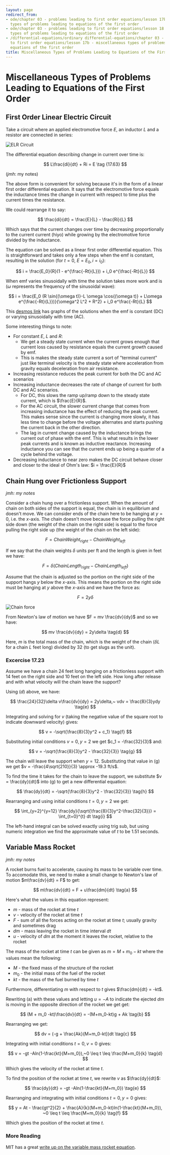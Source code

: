 ```yaml
---
layout: page
redirect_from:
- ode/chapter 03 - problems leading to first order equations/lesson 17b - miscellaneous
  types of problems leading to equations of the first order
- ode/chapter 03 - problems leading to first order equations/lesson 18 - miscellaneous
  types of problems leading to equations of the first order
- /differential-equations/ordinary differential-equations/chapter 03 - problems leading
  to first order equations/lesson 17b - miscellaneous types of problems leading to
  equations of the first order
title: Miscellaneous Types of Problems Leading to Equations of the First Order
---
```


# Miscellaneous Types of Problems Leading to Equations of the First Order

## First Order Linear Electric Circuit

Take a circuit where an applied electromotive force $E$, an inductor $L$ and a resistor are connected in series:

![ELR Circuit](/mathnotes/differential-equations/ordinary-differential-equations/chapter-03-problems-leading-to-first-order-equations/elr-circuit.jpg)

The differential equation describing change in current over time is:

$$ L\frac{di}{dt} + Ri = E \tag {17.63} $$

(*jmh*: my notes)

The above form is convenient for solving because it's in the form of a linear first order differential equation. It says that the electromotive force equals the inductance times the change in current with respect to time plus the current times the resistance.

We could rearrange it to say:

$$ \frac{di}{dt} = \frac{E}{L} - \frac{Ri}{L} $$

Which says that the current changes over time by decreasing proportionally to the current current (hiyo) while growing by the electromotive force divided by the inductance.

The equation can be solved as a linear first order differential equation. This is straightforward and takes only a few steps when the emf is constant, resulting in the solution (for $t=0$, $E=E_0, i=i_0$):

$$ i = \frac{E_0}{R}(1 - e^{\frac{-Rt}{L}}) + i_0 e^{\frac{-Rt}{L}} $$

When emf varies sinusoidally with time the solution takes more work and is ($\omega$ represents the frequency of the sinusoidal wave):

$$ i = \frac{E_0 (R \sin{(\omega t)}-L \omega \cos{(\omega t)} + L\omega e^{\frac{-Rt}{L}})}{\omega^2 L^2 + R^2} + i_0 e^\frac{-Rt}{L} $$

This [desmos link](https://www.desmos.com/calculator/tzigt2uc7x) has graphs of the solutions when the emf is constant (DC) or varying sinusoidally with time (AC).  

Some interesting things to note:

* For constant $E$, $L$ and $R$:
   * We get a steady state current when the current grows enough that current loss caused by resistance equals the current growth caused by emf.
   * This is makes the steady state current a sort of "terminal current" just like terminal velocity is the steady state where acceleration from gravity equals deceleration from air resistance.
* Increasing resistance reduces the peak current for both the DC and AC scenarios
* Increasing inductance decreases the rate of change of current for both DC and AC scenarios.
    * For DC, this slows the ramp up/ramp down to the steady state current, which is $\frac{E}{R}$.
    * For the AC circuit, the slower current change that comes from increasing inductance has the effect of reducing the peak current. This makes sense since the current is changing more slowly, it has less time to change before the voltage alternates and starts pushing the current back in the other direction.
    * The lag in current change caused by the inductance brings the current out of phase with the emf. This is what results in the lower peak currents and is known as inductive reactance. Increasing inductance you can see that the current ends up being a quarter of a cycle behind the voltage. 
* Decreasing inductance to near zero makes the DC circuit behave closer and closer to the ideal of Ohm's law: $i = \frac{E}{R}$

## Chain Hung over Frictionless Support

*jmh: my notes*

Consider a chain hung over a frictionless support. When the amount of chain on both sides of the support is equal, the chain is in equilibrium and doesn't move. We can consider ends of the chain here to be hanging at $y = 0$, i.e. the $x$-axis. The chain doesn't move because the force pulling the right side down (the weight of the chain on the right side) is equal to the force pulling the right side up (the weight of the chain on the left side):

$$ F = ChainWeight_{right} - ChainWeight_{left} \tag{a} $$

If we say that the chain weights $\delta$ units per ft and the length is given in feet we have:

$$ F = \delta(ChainLength_{right} - ChainLength_{left}) \tag{b} $$

Assume that the chain is adjusted so the portion on the right side of the support hangs $y$ below the $x$-axis. This means the portion on the right side must be hanging at $y$ above the $x$-axis and we have the force as:

$$ F = 2y\delta \tag{c} $$

![Chain force](/mathnotes/differential-equations/ordinary-differential-equations/chapter-03-problems-leading-to-first-order-equations/chain-force.jpg)

From Newton's law of motion we have $F = mv \frac{dv}{dy}$ and so we have:

$$ mv \frac{dv}{dy} = 2y\delta \tag{d} $$

Here, $m$ is the total mass of the chain, which is the weight of the chain ($\delta L$ for a chain $L$ feet long) divided by 32 (to get slugs as the unit).

### Excercise 17.23 
Assume we have a chain 24 feet long hanging on a frictionless support with 14 feet on the right side and 10 feet on the left side. How long after release and with what velocity will the chain leave the support?

Using $(d)$ above, we have:

$$ \frac{24}{32}\delta v\frac{dv}{dy} = 2y\delta,~ vdv = \frac{8}{3}ydy \tag{e} $$

Integrating and solving for $v$ (taking the negative value of the square root to indicate downward velocity) gives:

$$ v = -\sqrt{\frac{8}{3}y^2 + c_1} \tag{f} $$

Substituting initial conditions $v = 0, y = 2$ we get $c_1 = -\frac{32}{3}$ and:

$$ v = -\sqrt{\frac{8}{3}y^2 - \frac{32}{3}} \tag{g} $$

The chain will leave the support when $y=12$. Substituting that value in (g) we get $v = -\frac{4\sqrt{210}}{3} \approx -19.3 ft/s$.

To find the time it takes for the chain to leave the support, we substitute $v = \frac{dy}{dt}$ into (g) to get a new differential equation:

$$ \frac{dy}{dt} = -\sqrt{\frac{8}{3}y^2 - \frac{32}{3}} \tag{h} $$

Rearranging and using initial conditions $t = 0, y = 2$ we get:

$$ \int_{y=2}^{y=12} \frac{dy}{\sqrt{\frac{8}{3}y^2-\frac{32}{3}}} = \int_{t=0}^{t} dt \tag{i} $$

The left-hand integral can be solved exactly using trig sub, but using numeric integration we find the approximate value of $t$ to be $1.51$ seconds.

## Variable Mass Rocket

*jmh: my notes*

A rocket burns fuel to accelerate, causing its mass to be variable over time. To accomodate this, we need to make a small change to Newton's law of motion $m\frac{dv}{dt} = F$ to get:

$$ m\frac{dv}{dt} = F + u\frac{dm}{dt} \tag{a} $$

Here's what the values in this equation represent:

* $m$ - mass of the rocket at time $t$
* $v$ - velocity of the rocket at time $t$
* $F$ - sum of all the forces acting on the rocket at time $t$; usually gravity and sometimes drag
* $dm$ - mass leaving the rocket in time interval $dt$
* $u$ - velocity of $dm$ at the moment it leaves the rocket, relative to the rocket

The mass of the rocket at time $t$ can be given as $m = M + m_0 - kt$ where the values mean the following:

* $M$ - the fixed mass of the structure of the rocket
* $m_0$ - the initial mass of the fuel of the rocket
* $kt$ - the mass of the fuel burned by time $t$

Furthermore, differentiating $m$ with respect to $t$ gives $\frac{dm}{dt} = -kt$.

Rewriting (a) with these values and letting $u = -A$ to indicate the ejected $dm$ is moving in the opposite direction of the rocket we get  get:

$$ (M + m_0 -kt)\frac{dv}{dt} = -(M+m_0-kt)g + Ak \tag{b} $$

Rearranging we get:

$$ dv = (-g + \frac{Ak}{M+m_0-kt})dt \tag{c} $$

Integrating with initial conditions $t = 0, v=0$ gives:

$$ v = -gt -Aln(1-\frac{kt}{M+m_0}),~0 \leq t \leq \frac{M+m_0}{k} \tag{d} $$

Which gives the velocity of the rocket at time $t$.

To find the position of the rocket at time $t$, we rewrite $v$ as $\frac{dy}{dt}$:

$$ \frac{dy}{dt} = -gt -Aln(1-\frac{kt}{M+m_0}) \tag{e} $$

Rearranging and integrating with initial conditions $t = 0, y =0$ gives:

$$ y = At - \frac{gt^2}{2} + \frac{A}{k}(M+m_0-kt)ln(1-\frac{kt}{M+m_0}), ~0 \leq t \leq \frac{M+m_0}{k} \tag{f} $$

Which gives the position of the rocket at time $t$.

### More Reading

MIT has a great [write up on the variable mass rocket equation](https://ocw.mit.edu/courses/16-07-dynamics-fall-2009/98d19cb2b9983c14c6907052499e7a98_MIT16_07F09_Lec14.pdf).
